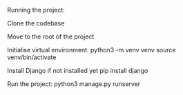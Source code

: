 Running the project:

Clone the codebase

Move to the root of the project

Initialise virtual environment: python3 -m venv venv source venv/bin/activate

Install Django if not installed yet pip install django

Run the project: python3 manage.py runserver
